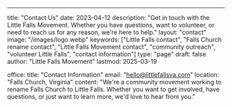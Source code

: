 ---
title: "Contact Us"
date: 2023-04-12
description: "Get in touch with the Little Falls Movement. Whether you have questions, want to volunteer, or need to reach us for any reason, we're here to help."
layout: "contact"
image: "/images/logo.webp"
keywords: ["Little Falls contact", "Falls Church rename contact", "Little Falls Movement contact", "community outreach", "volunteer Little Falls", "contact information"]
type: "page"
draft: false
author: "Little Falls Movement"
lastmod: 2025-03-19

office:
  title: "Contact Information"
  email: "hello@littlefallsva.com"
  location: "Falls Church, Virginia"
  content: "We're a community movement working to rename Falls Church to Little Falls. Whether you want to get involved, have questions, or just want to learn more, we'd love to hear from you."